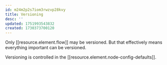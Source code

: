 ```yaml
---
id: m24m2p2s7iom3rwzvp28kvy
title: Versioning
desc: ''
updated: 1751993543832
created: 1730373700120
---
```


Only [[resource.element.flow]] may be versioned. But that effectively means everything important can be versioned. 

Versioning is controlled in the [[resource.element.node-config-defaults]].